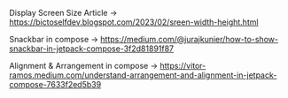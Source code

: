 Display Screen Size Article -> https://bictoselfdev.blogspot.com/2023/02/sreen-width-height.html 


Snackbar in compose -> https://medium.com/@jurajkunier/how-to-show-snackbar-in-jetpack-compose-3f2d81891f87  

Alignment & Arrangement in compose -> https://vitor-ramos.medium.com/understand-arrangement-and-alignment-in-jetpack-compose-7633f2ed5b39 
